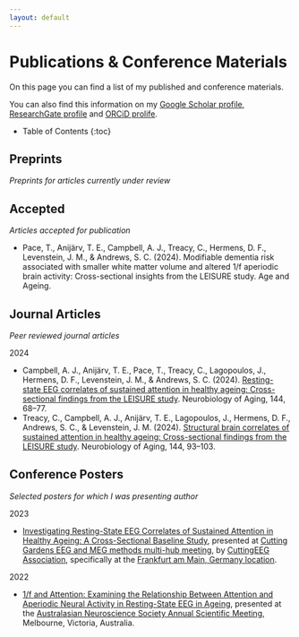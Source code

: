 ```yaml
---
layout: default
---
```


# Publications & Conference Materials

On this page you can find a list of my published and conference materials.

You can also find this information on my
[Google Scholar profile](https://scholar.google.com/citations?view_op=list_works&hl=en&user=Hx59J78AAAAJ),
[ResearchGate profile](https://www.researchgate.net/profile/Alicia-Campbell-3) and
[ORCiD prolife](https://orcid.org/0009-0001-9286-3844).

* Table of Contents
{:toc}

## Preprints

*Preprints for articles currently under review*

## Accepted

*Articles accepted for publication*

- Pace, T., Anijärv, T. E., Campbell, A. J., Treacy, C., Hermens, D. F., Levenstein, J. M., & Andrews, S. C. (2024). Modifiable dementia risk associated with smaller white matter volume and altered 1/f aperiodic brain activity: Cross-sectional insights from the LEISURE study. Age and Ageing.

## Journal Articles

*Peer reviewed journal articles*

2024
- Campbell, A. J., Anijärv, T. E., Pace, T., Treacy, C., Lagopoulos, J., Hermens, D. F., Levenstein, J. M., & Andrews, S. C. (2024). [Resting-state EEG correlates of sustained attention in healthy ageing: Cross-sectional findings from the LEISURE study](https://doi.org/10.1016/j.neurobiolaging.2024.09.005). Neurobiology of Aging, 144, 68–77.
- Treacy, C., Campbell, A. J., Anijärv, T. E., Lagopoulos, J., Hermens, D. F., Andrews, S. C., & Levenstein, J. M. (2024). [Structural brain correlates of sustained attention in healthy ageing: Cross-sectional findings from the LEISURE study](https://doi.org/10.1016/j.neurobiolaging.2024.09.010). Neurobiology of Aging, 144, 93–103.

## Conference Posters

*Selected posters for which I was presenting author*

2023
- [Investigating Resting-State EEG Correlates of Sustained Attention in Healthy Ageing: A Cross-Sectional Baseline Study](assets/CuttingEEG_poster_AC_FINAL.pdf), presented at [Cutting Gardens EEG and MEG methods multi-hub meeting](https://cuttinggardens2023.org/), by [CuttingEEG Association](https://cuttingeeg.org/), specifically at the [Frankfurt am Main, Germany location](https://cuttinggardens2023.org/gardens/frankfurt/).

2022
- [1/f and Attention: Examining the Relationship Between Attention and Aperiodic Neural Activity in Resting-State EEG in Ageing](https://research.usc.edu.au/esploro/fulltext/conferencePoster/1f-and-Attention-Examining-the-Relationship/99719197802621?repId=12174232670002621&mId=13174232660002621&institution=61USC_INST), presented at the [Australasian Neuroscience Society Annual Scientific Meeting](https://www.ans.org.au/resources/past-ans-conferences/57-past-ans-conferences), Melbourne, Victoria, Australia.